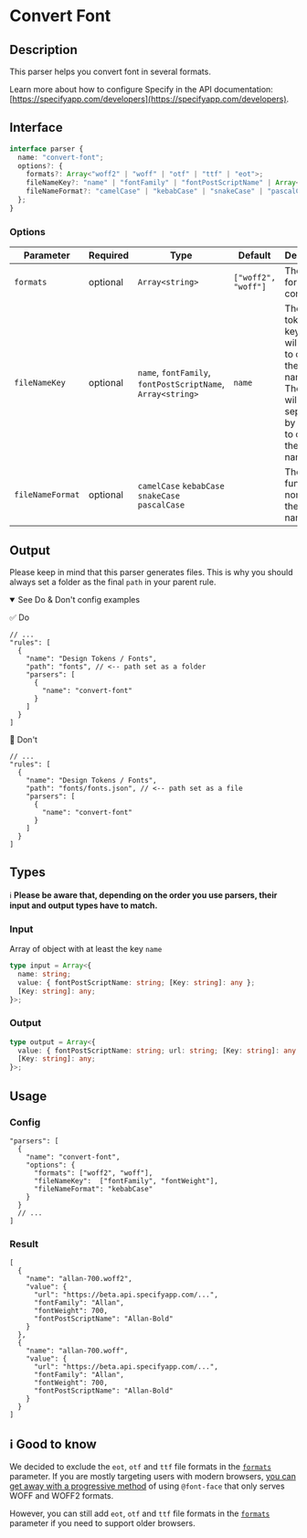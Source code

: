 # Convert Font

## Description

This parser helps you convert font in several formats.

Learn more about how to configure Specify in the API documentation: [https://specifyapp.com/developers](https://specifyapp.com/developers).

## Interface

```ts
interface parser {
  name: "convert-font";
  options?: {
    formats?: Array<"woff2" | "woff" | "otf" | "ttf" | "eot">;
    fileNameKey?: "name" | "fontFamily" | "fontPostScriptName" | Array<string>;
    fileNameFormat?: "camelCase" | "kebabCase" | "snakeCase" | "pascalCase";
  };
}
```

### Options

| Parameter        | Required | Type                                                        | Default             | Description                                                                                                                         |
| ---------------- | -------- | ----------------------------------------------------------- | ------------------- | ----------------------------------------------------------------------------------------------------------------------------------- |
| `formats`        | optional | `Array<string>`                                             | `["woff2", "woff"]` | The list of formats to convert                                                                                                      |
| `fileNameKey`    | optional | `name`, `fontFamily`, `fontPostScriptName`, `Array<string>` | `name`              | The design token's keys that will be used to create the file name. These keys will be separated by a space to create the file name. |
| `fileNameFormat` | optional | `camelCase` `kebabCase` `snakeCase` `pascalCase`            |                     | The function to normalize the file name                                                                                             |

## Output

Please keep in mind that this parser generates files. This is why you should always set a folder as the final `path` in your parent rule.

<details open>
<summary>See Do & Don't config examples</summary>

✅ Do

```
// ...
"rules": [
  {
    "name": "Design Tokens / Fonts",
    "path": "fonts", // <-- path set as a folder
    "parsers": [
      {
        "name": "convert-font"
      }
    ]
  }
]
```

🚫 Don't

```
// ...
"rules": [
  {
    "name": "Design Tokens / Fonts",
    "path": "fonts/fonts.json", // <-- path set as a file
    "parsers": [
      {
        "name": "convert-font"
      }
    ]
  }
]
```

</details>

## Types

ℹ️ **Please be aware that, depending on the order you use parsers, their input and output types have to match.**

### Input

Array of object with at least the key `name`

```ts
type input = Array<{
  name: string;
  value: { fontPostScriptName: string; [Key: string]: any };
  [Key: string]: any;
}>;
```

### Output

```ts
type output = Array<{
  value: { fontPostScriptName: string; url: string; [Key: string]: any };
  [Key: string]: any;
}>;
```

## Usage

### Config

```jsonc
"parsers": [
  {
    "name": "convert-font",
    "options": {
      "formats": ["woff2", "woff"],
      "fileNameKey":  ["fontFamily", "fontWeight"],
      "fileNameFormat": "kebabCase"
    }
  }
  // ...
]
```

### Result

```jsonc
[
  {
    "name": "allan-700.woff2",
    "value": {
      "url": "https://beta.api.specifyapp.com/...",
      "fontFamily": "Allan",
      "fontWeight": 700,
      "fontPostScriptName": "Allan-Bold"
    }
  },
  {
    "name": "allan-700.woff",
    "value": {
      "url": "https://beta.api.specifyapp.com/...",
      "fontFamily": "Allan",
      "fontWeight": 700,
      "fontPostScriptName": "Allan-Bold"
    }
  }
]
```

## ℹ️ Good to know

We decided to exclude the `eot`, `otf` and `ttf` file formats in the [`formats`](#Options) parameter. If you are mostly targeting users with modern browsers, [you can get away with a progressive method](https://css-tricks.com/understanding-web-fonts-getting/#font-formats) of using `@font-face` that only serves WOFF and WOFF2 formats.

However, you can still add `eot`, `otf` and `ttf` file formats in the [`formats`](#Interface) parameter if you need to support older browsers.
